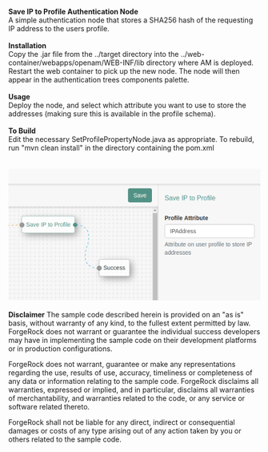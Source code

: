 <b>Save IP to Profile Authentication Node</b>
<br/>
A simple authentication node that stores a SHA256 hash of the requesting IP address to the users profile.
<br/>
<br/>
<b>Installation</b>
<br/>
Copy the .jar file from the ../target directory into the ../web-container/webapps/openam/WEB-INF/lib directory where AM is deployed.  Restart the web container to pick up the new node.  The node will then appear in the authentication trees components palette.
<br/>
<br/>
<b>Usage</b>
<br/>
Deploy the node, and select which attribute you want to use to store the addresses (making sure this is available in the profile schema).
<br>
<br/>
<b>To Build</b>
<br/>
Edit the necessary SetProfilePropertyNode.java as appropriate.  To rebuild, run "mvn clean install" in the directory containing the pom.xml
<br/>
<br/>
<br/>
![ScreenShot](./save-ip-to-profile.png)
<br/>
<br/>
<b>Disclaimer</b>
The sample code described herein is provided on an "as is" basis, without warranty of any kind, to the fullest extent permitted by law. ForgeRock does not warrant or guarantee the individual success developers may have in implementing the sample code on their development platforms or in production configurations.

ForgeRock does not warrant, guarantee or make any representations regarding the use, results of use, accuracy, timeliness or completeness of any data or information relating to the sample code. ForgeRock disclaims all warranties, expressed or implied, and in particular, disclaims all warranties of merchantability, and warranties related to the code, or any service or software related thereto.

ForgeRock shall not be liable for any direct, indirect or consequential damages or costs of any type arising out of any action taken by you or others related to the sample code.